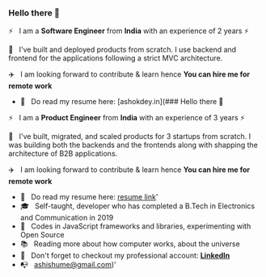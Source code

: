 ### Hello there 👋

<!--
**ashokdey/ashokdey** is a ✨ _special_ ✨ repository because its `README.md` (this file) appears on your GitHub profile.
-->

:zap: &nbsp; I am a **Software Engineer** from **India** with an experience of 2 years :zap:

:rocket: &nbsp; I've built and deployed products from scratch. I use backend and frontend for the applications following a strict MVC architecture.

:airplane: &nbsp; I am looking forward to contribute & learn hence **You can hire me for remote work**

- :briefcase: &nbsp; Do read my resume here: [ashokdey.in](### Hello there 👋

<!--
**ashokdey/ashokdey** is a ✨ _special_ ✨ repository because its `README.md` (this file) appears on your GitHub profile.
-->

:zap: &nbsp; I am a **Product Engineer** from **India** with an experience of 3 years :zap:

:rocket: &nbsp; I've built, migrated, and scaled products for 3 startups from scratch. I was building both the backends and the frontends along with shapping the architecture of B2B applications. 

:airplane: &nbsp; I am looking forward to contribute & learn  hence **You can hire me for remote work**

- :briefcase: &nbsp; Do read my resume here: [resume link](https://drive.google.com/file/d/1UEQAoMIZIUUh19VEkkYAk2zNy4WaNMdF/view?usp=sharing)'
- :mortar_board: &nbsp; Self-taught, developer who has completed a B.Tech in Electronics and Communication in 2019
- :telescope: &nbsp; Codes in JavaScript frameworks and libraries, experimenting with Open Source
- :books:  &nbsp; Reading more about how computer works, about the universe
- :tada: &nbsp; Don't forget to checkout my professional account: **[LinkedIn](https://linkedin.com/in/ashishume)**
- :mailbox_with_no_mail: &nbsp; ashishume@gmail.com)'

<!-- ### Hi there 👋


**ashishume/ashishume** is a ✨ _special_ ✨ repository because its `README.md` (this file) appears on your GitHub profile.

Here are some ideas to get you started:

- 🔭 I’m currently working on ...
- 🌱 I’m currently learning ...
- 👯 I’m looking to collaborate on ...
- 🤔 I’m looking for help with ...
- 💬 Ask me about ...
- 📫 How to reach me: ...
- 😄 Pronouns: ...
- ⚡ Fun fact: ...
 -->
